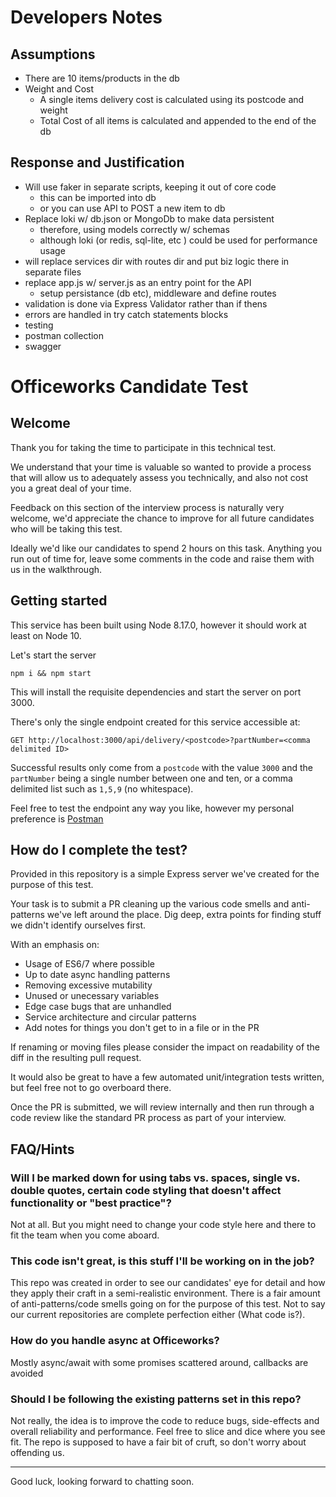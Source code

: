 # Developers Notes

## Assumptions
- There are 10 items/products in the db
- Weight and Cost
  - A single items delivery cost is calculated using its postcode and weight
  - Total Cost of all items is calculated and appended to the end of the db  

## Response and Justification
- Will use faker in separate scripts, keeping it out of core code
  - this can be imported into db
  - or you can use API to POST a new item to db
- Replace loki w/ db.json or MongoDb to make data persistent
  - therefore, using models correctly w/ schemas
  - although loki (or redis, sql-lite, etc ) could be used for performance usage
- will replace services dir with routes dir and put biz logic there in separate files
- replace app.js w/ server.js as an entry point for the API
  - setup persistance (db etc), middleware and define routes
- validation is done via Express Validator rather than if thens
- errors are handled in try catch statements blocks
- testing
- postman collection
- swagger


# Officeworks Candidate Test

## Welcome

Thank you for taking the time to participate in this technical test.

We understand that your time is valuable so wanted to provide a process that
will allow us to adequately assess you technically, and also not cost you a
great deal of your time.

Feedback on this section of the interview process is naturally very welcome,
we'd appreciate the chance to improve for all future candidates who will be
taking this test.

Ideally we'd like our candidates to spend 2 hours on this task. Anything you run out of time for, leave some comments in the code and raise them with us in the walkthrough.

## Getting started

This service has been built using Node 8.17.0, however it should work at least on Node 10.

Let's start the server

`npm i && npm start`

This will install the requisite dependencies and start the server on port 3000.

There's only the single endpoint created for this service accessible at:

`GET http://localhost:3000/api/delivery/<postcode>?partNumber=<comma delimited ID>`

Successful results only come from a `postcode` with the value `3000` and the
`partNumber` being a single number between one and ten, or a comma delimited
list such as `1,5,9` (no whitespace).

Feel free to test the endpoint any way you like, however my personal preference is [Postman](https://getpostman.com)

## How do I complete the test?

Provided in this repository is a simple Express server we've created for the purpose of this test.

Your task is to submit a PR cleaning up the various code smells and anti-patterns we've left around the place. Dig deep, extra points for finding stuff we didn't identify ourselves first.

With an emphasis on:

* Usage of ES6/7 where possible
* Up to date async handling patterns
* Removing excessive mutability
* Unused or unecessary variables
* Edge case bugs that are unhandled
* Service architecture and circular patterns
* Add notes for things you don't get to in a file or in the PR


If renaming or moving files please consider the impact on readability of the diff in the resulting pull request.

It would also be great to have a few automated unit/integration tests written, but feel free not to go overboard there.

Once the PR is submitted, we will review internally and then run through a code review like the standard PR process as part of your interview.

## FAQ/Hints

### Will I be marked down for using tabs vs. spaces, single vs. double quotes, certain code styling that doesn't affect functionality or "best practice"?

Not at all. But you might need to change your code style here and there to fit the team when you come aboard.

### This code isn't great, is this stuff I'll be working on in the job?

This repo was created in order to see our candidates' eye for detail and how they apply their craft in a semi-realistic environment. There is a fair amount of anti-patterns/code smells going on for the purpose of this test. Not to say our current repositories are complete perfection either (What code is?).

### How do you handle async at Officeworks?

Mostly async/await with some promises scattered around, callbacks are avoided

### Should I be following the existing patterns set in this repo?

Not really, the idea is to improve the code to reduce bugs, side-effects and overall reliability and performance. Feel free to slice and dice where you see fit. The repo is supposed to have a fair bit of cruft, so don't worry about offending us.

---

Good luck, looking forward to chatting soon.
